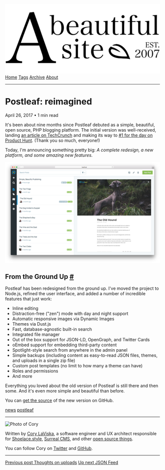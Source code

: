 <a href="../../index.html" class="header-link"><img src="../../images/logos/wordmark.svg" alt="A Beautiful Site" class="wordmark" /></a> <a href="../../index.html" class="nav-item">Home</a> <a href="../../tags/index.html" class="nav-item">Tags</a> <a href="../index.html" class="nav-item">Archive</a> <a href="../../about/index.html" class="nav-item">About</a>

---

# Postleaf: reimagined

April 26, 2017 • 1 min read

It's been about nine months since Postleaf debuted as a simple, beautiful, open source, PHP blogging platform. The initial version was well-received, landing [an article on TechCrunch](https://techcrunch.com/2016/08/23/postleaf-is-a-open-source-blogging-platform-for-the-design-conscious/) and making its way to [\#1 for the day on Product Hunt](https://www.producthunt.com/posts/postleaf). (Thank you so much, everyone!)

Today, I'm announcing something pretty big: _A complete redesign, a new platform, and some amazing new features._

![Screenshot of the new Postleaf dashboard](../../images/postleaf-posts.png)

## From the Ground Up <a href="#from-the-ground-up" class="direct-link">#</a>

Postleaf has been redesigned from the ground up. I've moved the project to Node.js, refined the user interface, and added a number of incredible features that just work:

- Inline editing
- Distraction-free ("zen") mode with day and night support
- Automatic responsive images via Dynamic Images
- Themes via Dust.js
- Fast, database-agnostic built-in search
- Integrated file manager
- Out of the box support for JSON-LD, OpenGraph, and Twitter Cards
- oEmbed support for embedding third-party content
- Spotlight-style search from anywhere in the admin panel
- Simple backups (including content as easy-to-read JSON files, themes, and uploads in a single zip file)
- Custom post templates (no limit to how many a theme can have)
- Roles and permissions
- And more

Everything you loved about the old version of Postleaf is still there and then some. And it's even more simple and beautiful than before.

You can [get the source](https://github.com/Postleaf/postleaf/releases) of the new version on GitHub.

<a href="../../tags/news/index.html" class="post-tag">news</a> <a href="../../tags/postleaf/index.html" class="post-tag">postleaf</a>

---

<img src="http://0.gravatar.com/avatar/bf1b3b95fd5b096a3592247c29667b33?s=512" alt="Photo of Cory" class="avatar avatar-small" />

Written by [Cory LaViska](../../index-4.html), a software engineer and UX architect responsible for [Shoelace.style](https://shoelace.style/), [Surreal CMS](https://www.surrealcms.com/), and other [open source things](https://github.com/claviska).

You can follow Cory on [Twitter](https://twitter.com/claviska) and [GitHub](https://github.com/claviska).

---

<a href="../thoughts-on-uploads/index.html" class="post-nav-previous"><span class="small">Previous post</span> Thoughts on uploads</a> <a href="../json-feed/index.html" class="post-nav-next"><span class="small">Up next</span> JSON Feed</a>
